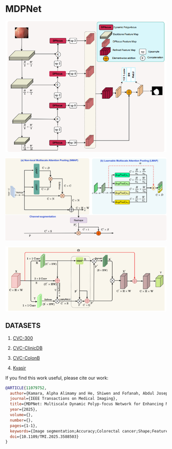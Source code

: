 # MDPNet
![Architecture](images/architecture.PNG)



![LMAP_NMAP](images/lmap_nmap.PNG)

![DPfocus](images/dfocus.PNG)

## DATASETS
1. [CVC-300](https://drive.google.com/file/d/1r_yec8wdYmH1Zf7azoK_iW5eorc_uCMV/view?usp=sharing)

2. [CVC-ClinicDB](https://drive.google.com/file/d/1CEulpZWSyry1Tt5kcH-PPjuJE4ffcSlq/view?usp=sharing)


3. [CVC-ColonB](https://drive.google.com/file/d/1DQtdJUG7ryIGqjJrzqK1cpisNGDr6nex/view?usp=sharing)

4. [Kvasir](https://drive.google.com/file/d/1EtVSlCZksiUQMk7j7FuvhVCY74_5gZxx/view?usp=sharing)

If you find this work useful, please cite our work: 
```bibtex
@ARTICLE{11079752,
  author={Kamara, Alpha Alimamy and He, Shiwen and Fofanah, Abdul Joseph and Xu, Rong and Chen, Yuehan},
  journal={IEEE Transactions on Medical Imaging}, 
  title={MDPNet: Multiscale Dynamic Polyp-focus Network for Enhancing Medical Image Polyp Segmentation}, 
  year={2025},
  volume={},
  number={},
  pages={1-1},
  keywords={Image segmentation;Accuracy;Colorectal cancer;Shape;Feature extraction;Cancer;Colonoscopy;Computer architecture;Data mining;Semantics;colorectal cancer;dynamic polyp-focus;non-local;multiscale attention-pooling;segmentation},
  doi={10.1109/TMI.2025.3588503}
}
```
